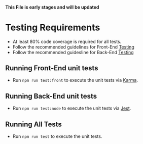 #### This File is early stages and will be updated

# Testing Requirements
- At least 80% code coverage is required for all tests.
- Follow the recommended guidelines for Front-End [Testing](https://angular.io/guide/testing)
- Follow the recommended guidesline for Back-End [Testing](https://jestjs.io/)


## Running Front-End unit tests
- Run `npm run test:front` to execute the unit tests via [Karma](https://karma-runner.github.io).

## Running Back-End unit tests
- Run `npm run test:node` to execute the unit tests via [Jest](https://jestjs.io/).

## Running All Tests
- Run `npm run test` to execute the unit tests.

